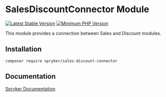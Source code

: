 # SalesDiscountConnector Module
[![Latest Stable Version](https://poser.pugx.org/spryker/sales-discount-connector/v/stable.svg)](https://packagist.org/packages/spryker/sales-discount-connector)
[![Minimum PHP Version](https://img.shields.io/badge/php-%3E%3D%208.2-8892BF.svg)](https://php.net/)

This module provides a connection between Sales and Discount modules.

## Installation

```
composer require spryker/sales-discount-connector
```

## Documentation

[Spryker Documentation](https://docs.spryker.com)
